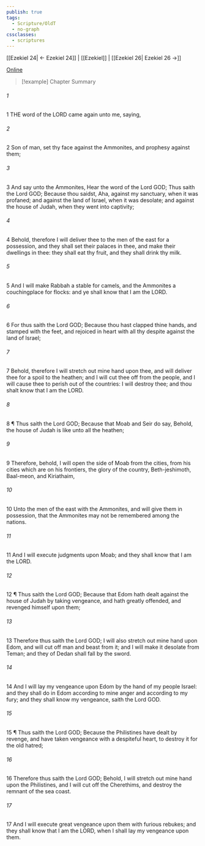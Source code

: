 ```yaml
---
publish: true
tags:
  - Scripture/OldT
  - no-graph
cssclasses:
  - scriptures
---
```

[[Ezekiel 24| ← Ezekiel 24]] | [[Ezekiel]] | [[Ezekiel 26| Ezekiel 26 →]]

[Online](https://churchofjesuschrist.org/study/scriptures/ot/ezek/25?lang=eng)

>[!example] Chapter Summary
>
###### 1
1 THE word of the LORD came again unto me, saying,
###### 2
2 Son of man, set thy face against the Ammonites, and prophesy against them;
###### 3
3 And say unto the Ammonites, Hear the word of the Lord GOD; Thus saith the Lord GOD; Because thou saidst, Aha, against my sanctuary, when it was profaned; and against the land of Israel, when it was desolate; and against the house of Judah, when they went into captivity;
###### 4
4 Behold, therefore I will deliver thee to the men of the east for a possession, and they shall set their palaces in thee, and make their dwellings in thee: they shall eat thy fruit, and they shall drink thy milk.
###### 5
5 And I will make Rabbah a stable for camels, and the Ammonites a couchingplace for flocks: and ye shall know that I am the LORD.
###### 6
6 For thus saith the Lord GOD; Because thou hast clapped thine hands, and stamped with the feet, and rejoiced in heart with all thy despite against the land of Israel;
###### 7
7 Behold, therefore I will stretch out mine hand upon thee, and will deliver thee for a spoil to the heathen; and I will cut thee off from the people, and I will cause thee to perish out of the countries: I will destroy thee; and thou shalt know that I am the LORD.
###### 8
8 ¶ Thus saith the Lord GOD; Because that Moab and Seir do say, Behold, the house of Judah is like unto all the heathen;
###### 9
9 Therefore, behold, I will open the side of Moab from the cities, from his cities which are on his frontiers, the glory of the country, Beth-jeshimoth, Baal-meon, and Kiriathaim,
###### 10
10 Unto the men of the east with the Ammonites, and will give them in possession, that the Ammonites may not be remembered among the nations.
###### 11
11 And I will execute judgments upon Moab; and they shall know that I am the LORD.
###### 12
12 ¶ Thus saith the Lord GOD; Because that Edom hath dealt against the house of Judah by taking vengeance, and hath greatly offended, and revenged himself upon them;
###### 13
13 Therefore thus saith the Lord GOD; I will also stretch out mine hand upon Edom, and will cut off man and beast from it; and I will make it desolate from Teman; and they of Dedan shall fall by the sword.
###### 14
14 And I will lay my vengeance upon Edom by the hand of my people Israel: and they shall do in Edom according to mine anger and according to my fury; and they shall know my vengeance, saith the Lord GOD.
###### 15
15 ¶ Thus saith the Lord GOD; Because the Philistines have dealt by revenge, and have taken vengeance with a despiteful heart, to destroy it for the old hatred;
###### 16
16 Therefore thus saith the Lord GOD; Behold, I will stretch out mine hand upon the Philistines, and I will cut off the Cherethims, and destroy the remnant of the sea coast.
###### 17
17 And I will execute great vengeance upon them with furious rebukes; and they shall know that I am the LORD, when I shall lay my vengeance upon them.




